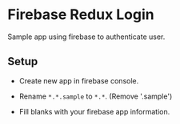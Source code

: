 # Firebase Redux Login

Sample app using firebase to authenticate user.

## Setup

- Create new app in firebase console.

- Rename `*.*.sample` to `*.*`. (Remove '.sample')

- Fill blanks with your firebase app information.
